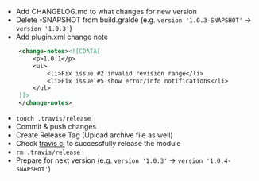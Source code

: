 * Add CHANGELOG.md to what changes for new version
* Delete -SNAPSHOT from build.gralde (e.g. `version '1.0.3-SNAPSHOT'` -> `version '1.0.3'`)
* Add plugin.xml change note
```xml
    <change-notes><![CDATA[
        <p>1.0.1</p>
        <ul>
            <li>Fix issue #2 invalid revision range</li>
            <li>Fix issue #5 show error/info notifications</li>
        </ul>
    ]]>
    </change-notes>
```
* `touch .travis/release`
* Commit & push changes
* Create Release Tag (Upload archive file as well)
* Check [travis ci](https://travis-ci.org/shiraji/$REPO_NAME) to successfully release the module
* `rm .travis/release`
* Prepare for next version (e.g. `version '1.0.3'` -> `version '1.0.4-SNAPSHOT'`)
